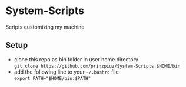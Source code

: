 # System-Scripts

Scripts customizing my machine

## Setup

- clone this repo as bin folder in user home directory  
    `git clone https://github.com/prinzpiuz/System-Scripts $HOME/bin`  
- add the following line to your `~/.bashrc` file  
    `export PATH="$HOME/bin:$PATH"`  
